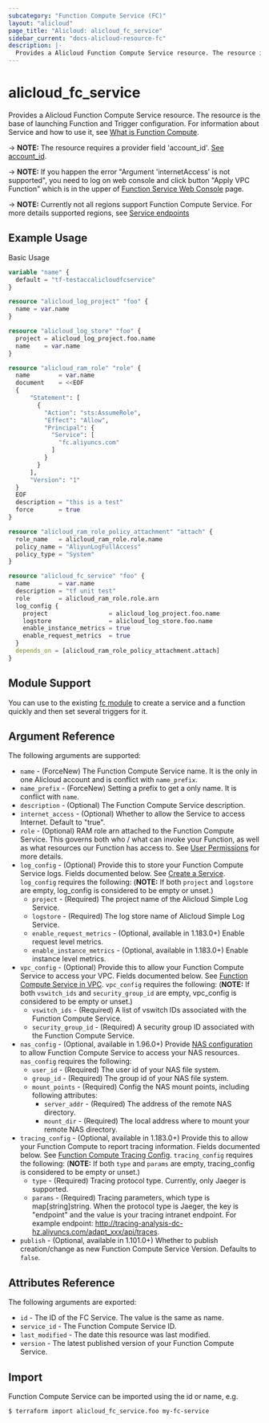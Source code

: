 ```yaml
---
subcategory: "Function Compute Service (FC)"
layout: "alicloud"
page_title: "Alicloud: alicloud_fc_service"
sidebar_current: "docs-alicloud-resource-fc"
description: |-
  Provides a Alicloud Function Compute Service resource. The resource is the base of launching Function and Trigger configuration.
---
```


# alicloud\_fc\_service

Provides a Alicloud Function Compute Service resource. The resource is the base of launching Function and Trigger configuration.
 For information about Service and how to use it, see [What is Function Compute](https://www.alibabacloud.com/help/doc-detail/52895.htm).

-> **NOTE:** The resource requires a provider field 'account_id'. [See account_id](https://www.terraform.io/docs/providers/alicloud/index.html#account_id).

-> **NOTE:** If you happen the error "Argument 'internetAccess' is not supported", you need to log on web console and click button "Apply VPC Function"
which is in the upper of [Function Service Web Console](https://fc.console.aliyun.com/) page.

-> **NOTE:** Currently not all regions support Function Compute Service.
For more details supported regions, see [Service endpoints](https://www.alibabacloud.com/help/doc-detail/52984.htm)

## Example Usage

Basic Usage

```terraform
variable "name" {
  default = "tf-testaccalicloudfcservice"
}

resource "alicloud_log_project" "foo" {
  name = var.name
}

resource "alicloud_log_store" "foo" {
  project = alicloud_log_project.foo.name
  name    = var.name
}

resource "alicloud_ram_role" "role" {
  name        = var.name
  document    = <<EOF
  {
      "Statement": [
        {
          "Action": "sts:AssumeRole",
          "Effect": "Allow",
          "Principal": {
            "Service": [
              "fc.aliyuncs.com"
            ]
          }
        }
      ],
      "Version": "1"
  }
  EOF
  description = "this is a test"
  force       = true
}

resource "alicloud_ram_role_policy_attachment" "attach" {
  role_name   = alicloud_ram_role.role.name
  policy_name = "AliyunLogFullAccess"
  policy_type = "System"
}

resource "alicloud_fc_service" "foo" {
  name        = var.name
  description = "tf unit test"
  role        = alicloud_ram_role.role.arn
  log_config {
    project                 = alicloud_log_project.foo.name
    logstore                = alicloud_log_store.foo.name
    enable_instance_metrics = true
    enable_request_metrics  = true
  }
  depends_on = [alicloud_ram_role_policy_attachment.attach]
}
```

## Module Support

You can use to the existing [fc module](https://registry.terraform.io/modules/terraform-alicloud-modules/fc/alicloud) to create a service and a function quickly and then set several triggers for it.

## Argument Reference

The following arguments are supported:

* `name` - (ForceNew) The Function Compute Service name. It is the only in one Alicloud account and is conflict with `name_prefix`.
* `name_prefix` - (ForceNew) Setting a prefix to get a only name. It is conflict with `name`.
* `description` - (Optional) The Function Compute Service description.
* `internet_access` - (Optional) Whether to allow the Service to access Internet. Default to "true".
* `role` - (Optional) RAM role arn attached to the Function Compute Service. This governs both who / what can invoke your Function, as well as what resources our Function has access to. See [User Permissions](https://www.alibabacloud.com/help/doc-detail/52885.htm) for more details.
* `log_config` - (Optional) Provide this to store your Function Compute Service logs. Fields documented below. See [Create a Service](https://www.alibabacloud.com/help/doc-detail/51924.htm). `log_config` requires the following: (**NOTE:** If both `project` and `logstore` are empty, log_config is considered to be empty or unset.)
  * `project` - (Required) The project name of the Alicloud Simple Log Service.
  * `logstore` - (Required) The log store name of Alicloud Simple Log Service.
  * `enable_request_metrics` - (Optional, available in 1.183.0+) Enable request level metrics.
  * `enable_instance_metrics` - (Optional, available in 1.183.0+) Enable instance level metrics.
* `vpc_config` - (Optional) Provide this to allow your Function Compute Service to access your VPC. Fields documented below. See [Function Compute Service in VPC](https://www.alibabacloud.com/help/faq-detail/72959.htm). `vpc_config` requires the following: (**NOTE:** If both `vswitch_ids` and `security_group_id` are empty, vpc_config is considered to be empty or unset.)
  * `vswitch_ids` - (Required) A list of vswitch IDs associated with the Function Compute Service.
  * `security_group_id` - (Required) A security group ID associated with the Function Compute Service.
* `nas_config` - (Optional, available in 1.96.0+) Provide [NAS configuration](https://www.alibabacloud.com/help/doc-detail/87401.htm) to allow Function Compute Service to access your NAS resources. `nas_config` requires the following:
  * `user_id` - (Required) The user id of your NAS file system.
  * `group_id` - (Required) The group id of your NAS file system.
  * `mount_points` - (Required) Config the NAS mount points, including following attributes:
    * `server_addr` - (Required) The address of the remote NAS directory.
    * `mount_dir` - (Required) The local address where to mount your remote NAS directory.
* `tracing_config` - (Optional, available in 1.183.0+) Provide this to allow your Function Compute to report tracing information. Fields documented below. See [Function Compute Tracing Config](https://help.aliyun.com/document_detail/189805.html). `tracing_config` requires the following: (**NOTE:** If both `type` and `params` are empty, tracing_config is considered to be empty or unset.)
  * `type` - (Required) Tracing protocol type. Currently, only Jaeger is supported.
  * `params` - (Required) Tracing parameters, which type is map[string]string. When the protocol type is Jaeger, the key is "endpoint" and the value is your tracing intranet endpoint. For example endpoint: http://tracing-analysis-dc-hz.aliyuncs.com/adapt_xxx/api/traces.
* `publish` - (Optional, available in 1.101.0+) Whether to publish creation/change as new Function Compute Service Version. Defaults to `false`.

## Attributes Reference

The following arguments are exported:

* `id` - The ID of the FC Service. The value is the same as name.
* `service_id` - The Function Compute Service ID.
* `last_modified` - The date this resource was last modified.
* `version` - The latest published version of your Function Compute Service.

## Import

Function Compute Service can be imported using the id or name, e.g.

```shell
$ terraform import alicloud_fc_service.foo my-fc-service
```
